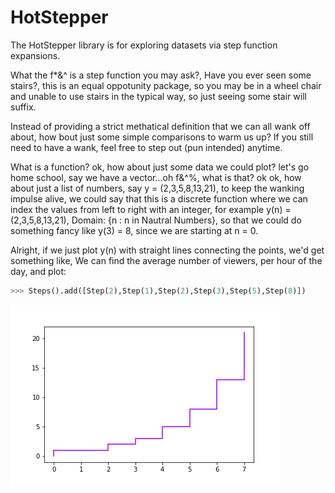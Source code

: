 # HotStepper
The HotStepper library is for exploring datasets via step function expansions.

What the f*&^ is a step function you may ask?, Have you ever seen some stairs?, this is an equal oppotunity package, so you may be in a wheel chair and unable to use stairs in the typical way, so just seeing some stair will suffix.

Instead of providing a strict methatical definition that we can all wank off about, how bout just some simple comparisons to warm us up? If you still need to have a wank, feel free to step out (pun intended) anytime.

What is a function? ok, how about just some data we could plot? let's go home school, say we have a vector...oh f&^%, what is that? ok ok, how about just a list of numbers, say y = (2,3,5,8,13,21), to keep the wanking impulse alive, we could say that this is a discrete function where we can index the values from left to right with an integer, for example y(n) = (2,3,5,8,13,21), Domain: {n : n in Nautral Numbers}, so that we could do something fancy like y(3) = 8, since we are starting at n = 0.

Alright, if we just plot y(n) with straight lines connecting the points, we'd get something like,
We can find the average number of viewers, per hour of the day, and plot:

```python
>>> Steps().add([Step(2),Step(1),Step(2),Step(3),Step(5),Step(8)])
```
<p align="left"><img src="https://github.com/TangleSpace/HotStepper/blob/main/docs/images/fibo_steps.png?raw=true" title="Fibonacci Steps" alt="Fibonacci Steps"></p>

